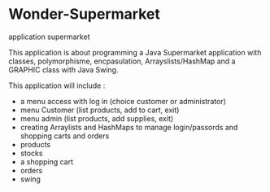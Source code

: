 # Wonder-Supermarket
application supermarket

This application is about programming a Java Supermarket application with classes, polymorphisme, encpasulation, Arrayslists/HashMap and a GRAPHIC class with Java Swing. 

This application will include :
  - a menu access with log in (choice customer or administrator)
  - menu Customer (list products, add to cart, exit)
  - menu admin (list products, add supplies, exit)
  - creating Arraylists and HashMaps to manage login/passords and shopping carts and orders  
  - products
  - stocks
  - a shopping cart
  - orders
  - swing







